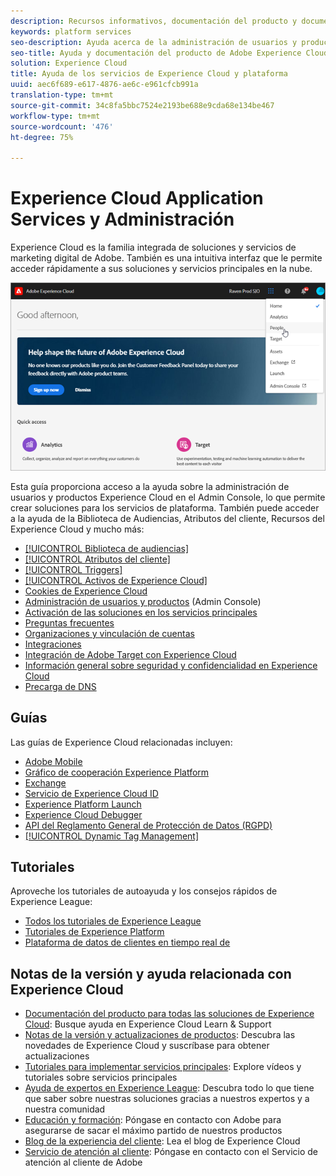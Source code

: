 ```yaml
---
description: Recursos informativos, documentación del producto y documentación técnica para Adobe Experience Cloud. Incluye la administración de usuarios y productos en el Admin Console, lo que permite crear soluciones para los servicios de plataforma y ayuda en la biblioteca de Audiencias, los atributos del cliente, los recursos de Experience Cloud, etc.
keywords: platform services
seo-description: Ayuda acerca de la administración de usuarios y productos en el Admin Console, la activación de soluciones para servicios de plataforma y la ayuda relacionada con la biblioteca de Audiencias, los atributos del cliente, los recursos del Experience Cloud, etc.
seo-title: Ayuda y documentación del producto de Adobe Experience Cloud y los servicios de plataforma.
solution: Experience Cloud
title: Ayuda de los servicios de Experience Cloud y plataforma
uuid: aec6f689-e617-4876-ae6c-e961cfcb991a
translation-type: tm+mt
source-git-commit: 34c8fa5bbc7524e2193be688e9cda68e134be467
workflow-type: tm+mt
source-wordcount: '476'
ht-degree: 75%

---
```



# Experience Cloud Application Services y Administración

Experience Cloud es la familia integrada de soluciones y servicios de marketing digital de Adobe. También es una intuitiva interfaz que le permite acceder rápidamente a sus soluciones y servicios principales en la nube.

![Experience Cloud](assets/cloud-pulldown.png)

Esta guía proporciona acceso a la ayuda sobre la administración de usuarios y productos Experience Cloud en el Admin Console, lo que permite crear soluciones para los servicios de plataforma. También puede acceder a la ayuda de la Biblioteca de Audiencias, Atributos del cliente, Recursos del Experience Cloud y mucho más:

* [[!UICONTROL Biblioteca de audiencias]](audience-library/audience-library.md)
* [[!UICONTROL Atributos del cliente]](attributes/attributes.md)
* [[!UICONTROL Triggers]](activation/triggers.md)
* [[!UICONTROL Activos de Experience Cloud]](experience-cloud-assets/experience-cloud-assets.md)
* [Cookies de Experience Cloud](cookies/cookies-privacy.md)
* [Administración de usuarios y productos](admin-getting-started/admin-getting-started.md) (Admin Console)
* [Activación de las soluciones en los servicios principales](core-services/core-services.md)
* [Preguntas frecuentes](admin-getting-started/admin-getting-started.md)
* [Organizaciones y vinculación de cuentas](admin-getting-started/organizations.md)
* [Integraciones](marketing-cloud-integrations.md)
* [Integración de Adobe Target con Experience Cloud](https://docs.adobe.com/content/help/es-ES/target/using/integrate/a4t/a4t.html)
* [Información general sobre seguridad y confidencialidad en Experience Cloud](assets/Adobe-Marketing-Cloud-Privacy-and-Security-Overview.pdf)
* [Precarga de DNS](admin-getting-started/admin-getting-started.md#concept_6BC8C6856E3644F8956D7AD0A96383B7)

## Guías

Las guías de Experience Cloud relacionadas incluyen:

* [Adobe Mobile](https://docs.adobe.com/content/help/es-ES/mobile-services/using/home.html)
* [Gráfico de cooperación Experience Platform](https://docs.adobe.com/content/help/es-ES/device-co-op/using/home.html)
* [Exchange](https://experiencecloud.adobeexchange.com/)
* [Servicio de Experience Cloud ID](https://docs.adobe.com/content/help/es-ES/id-service/using/home.html)
* [Experience Platform Launch](https://docs.adobe.com/content/help/es-ES/launch/using/overview.html)
* [Experience Cloud Debugger](https://docs.adobe.com/content/help/es-ES/debugger/using/experience-cloud-debugger.html)
* [API del Reglamento General de Protección de Datos (RGPD)](https://www.adobe.io/apis/experiencecloud/gdpr.html)
* [[!UICONTROL Dynamic Tag Management]](https://docs.adobe.com/content/help/es-ES/dtm/using/dtm-home.html)

## Tutoriales

Aproveche los tutoriales de autoayuda y los consejos rápidos de Experience League:

* [Todos los tutoriales de Experience League](https://experienceleague.corp.adobe.com/?lang=en#quick-how-tos)
* [Tutoriales de Experience Platform](https://experienceleague.corp.adobe.com/docs/core-services-learn/tutorials/overview.html?lang=en)
* [Plataforma de datos de clientes en tiempo real de](https://experienceleague.corp.adobe.com/docs/platform-learn/tutorials/rtcdp/understanding-the-real-time-customer-data-platform.html?lang=en)

## Notas de la versión y ayuda relacionada con Experience Cloud

* [Documentación del producto para todas las soluciones de Experience Cloud](https://docs.adobe.com/content/help/es-ES/experience-cloud/user-guides/home.html): Busque ayuda en Experience Cloud Learn &amp; Support
* [Notas de la versión y actualizaciones de productos](https://docs.adobe.com/content/help/es-ES/release-notes/experience-cloud/current.html): Descubra las novedades de Experience Cloud y suscríbase para obtener actualizaciones
* [Tutoriales para implementar servicios principales](https://docs.adobe.com/content/help/en/core-services-learn/tutorials/overview.html): Explore vídeos y tutoriales sobre servicios principales
* [Ayuda de expertos en Experience League](https://landing.adobe.com/experience-league/): Descubra todo lo que tiene que saber sobre nuestras soluciones gracias a nuestros expertos y a nuestra comunidad
* [Educación y formación](https://helpx.adobe.com/es/learning.html?promoid=KAUDK): Póngase en contacto con Adobe para asegurarse de sacar el máximo partido de nuestros productos
* [Blog de la experiencia del cliente](https://theblog.adobe.com/customer-experience/): Lea el blog de Experience Cloud
* [Servicio de atención al cliente](https://helpx.adobe.com/es/contact/enterprise-support.ec.html): Póngase en contacto con el Servicio de atención al cliente de Adobe
